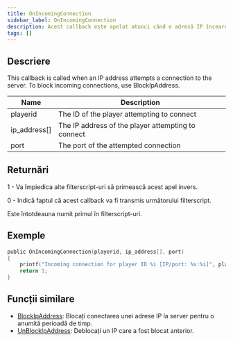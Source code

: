 ```yaml
---
title: OnIncomingConnection
sidebar_label: OnIncomingConnection
description: Acest callback este apelat atunci când o adresă IP încearcă să se conecteze la server.
tags: []
---
```


## Descriere

This callback is called when an IP address attempts a connection to the server. To block incoming connections, use BlockIpAddress.

| Name         | Description                                        |
| ------------ | -------------------------------------------------- |
| playerid     | The ID of the player attempting to connect         |
| ip_address[] | The IP address of the player attempting to connect |
| port         | The port of the attempted connection               |

## Returnări

1 - Va împiedica alte filterscript-uri să primească acest apel invers.

0 - Indică faptul că acest callback va fi transmis următorului filterscript.

Este întotdeauna numit primul în filterscript-uri.

## Exemple

```c
public OnIncomingConnection(playerid, ip_address[], port)
{
    printf("Incoming connection for player ID %i [IP/port: %s:%i]", playerid, ip_address, port);
    return 1;
}
```

## Funcții similare

- [BlockIpAddress](../functions/BlockIpAddress): Blocați conectarea unei adrese IP la server pentru o anumită perioadă de timp.
- [UnBlockIpAddress](../functions/UnBlockIpAddress): Deblocați un IP care a fost blocat anterior.